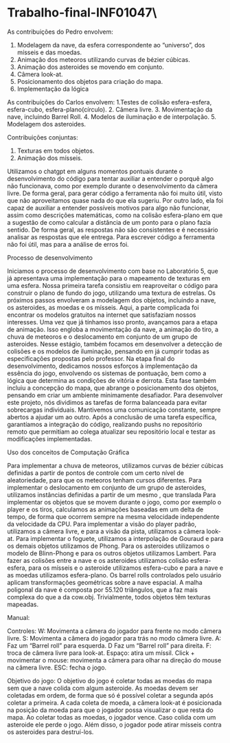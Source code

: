 # Trabalho-final-INF01047\

As contribuições do Pedro envolvem: 
1. Modelagem da nave, da esfera correspondente ao “universo”, dos mísseis e das moedas.
2. Animação dos meteoros utilizando curvas de bézier cúbicas.
3. Animação dos asteroides se movendo em conjunto. 
4. Câmera look-at.
5. Posicionamento dos objetos para criação do mapa. 
6. Implementação da lógica 

As contribuições do Carlos envolvem:
1.Testes de colisão esfera-esfera, esfera-cubo, esfera-plano(círculo).
2. Câmera livre.
3. Movimentação da nave, incluindo Barrel Roll.
4. Modelos de iluminação e de interpolação.
5. Modelagem dos asteroides.

Contribuições conjuntas:
1. Texturas em todos objetos.
2. Animação dos mísseis.

Utilizamos o chatgpt em alguns momentos pontuais durante o desenvolvimento do código para tentar auxiliar a entender o porquê algo não funcionava, como por exemplo durante o desenvolvimento da câmera livre. De forma geral, para gerar código a ferramenta não foi muito útil, visto que não aproveitamos quase nada do que ela sugeriu. Por outro lado, ela foi capaz de auxiliar a entender possíveis motivos para algo não funcionar, assim como descrições matemáticas, como na colisão esfera-plano em que a sugestão de como calcular a distância de um ponto para o plano fazia sentido. De forma geral, as respostas não são consistentes e é necessário analisar as respostas que ele entrega. Para escrever código a ferramenta não foi útil, mas para a análise de erros foi.










Processo de desenvolvimento

Iniciamos o processo de desenvolvimento com base no Laboratório 5, que já apresentava uma implementação para o mapeamento de texturas em uma esfera. Nossa primeira tarefa consistiu em reaproveitar o código para construir o plano de fundo do jogo, utilizando uma textura de estrelas.
Os próximos passos envolveram a modelagem dos objetos, incluindo a nave, os asteroides, as moedas e os mísseis. Aqui, a parte complicada foi encontrar os modelos gratuitos na internet que satisfaziam nossos interesses.
Uma vez que já tínhamos isso pronto, avançamos para a etapa de animação. Isso engloba a movimentação da nave, a animação do tiro, a chuva de meteoros e o deslocamento em conjunto de um grupo de asteroides. Nesse estágio, também focamos em desenvolver a detecção de colisões e os modelos de iluminação, pensando em já cumprir todas as especificações propostas pelo professor.
Na etapa final do desenvolvimento, dedicamos nossos esforços à implementação da essência do jogo, envolvendo os sistemas de pontuação, bem como a lógica que determina as condições de vitória e derrota. Esta fase também incluiu a concepção do mapa, que abrange o posicionamento dos objetos, pensando em criar um ambiente minimamente desafiador. 
Para desenvolver este projeto, nós dividimos as tarefas de forma balanceada para evitar sobrecargas individuais. Mantivemos uma comunicação constante, sempre abertos a ajudar um ao outro. Após a conclusão de uma tarefa específica, garantíamos a integração do código, realizando pushs no repositório remoto que permitiam ao colega atualizar seu repositório local e testar as modificações implementadas.







Uso dos conceitos de Computação Gráfica


Para implementar a chuva de meteoros, utilizamos curvas de bézier cúbicas definidas a partir de pontos de controle com um certo nível de aleatoriedade, para que os meteoros tenham cursos diferentes.
Para implementar o deslocamento em conjunto de um grupo de asteroides, utilizamos instâncias definidas a partir de um mesmo  , que translada
Para implementar os objetos que se movem durante o jogo, como por exemplo o player e os tiros, calculamos as animações baseadas em um delta de tempo, de forma que ocorrem sempre na mesma velocidade independente da velocidade da CPU.
Para implementar a visão do player padrão, utilizamos a câmera livre, e para a visão da pista, utilizamos a câmera look-at.
Para implementar o foguete, utilizamos a interpolação de Gouraud e para os demais objetos utilizamos de Phong.
Para os asteroides utilizamos o modelo de Blinn-Phong e para os outros objetos utilizamos Lambert.
Para fazer as colisões entre a nave e os asteroides utilizamos colisão esfera-esfera, para os mísseis e o asteroide utilizamos esfera-cubo e para a nave e as moedas utilizamos esfera-plano.
Os barrel rolls controlados pelo usuário aplicam transformações geométricas sobre a nave espacial.
A malha poligonal da nave é composta por 55.120 triângulos, que a faz mais complexa do que a da cow.obj.
Trivialmente, todos objetos têm texturas mapeadas.

Manual:


Controles:
W: Movimenta a câmera do jogador para frente no modo câmera livre.
S: Movimenta a câmera do jogador para trás no modo câmera livre.
A: Faz um “Barrel roll” para esquerda.
D Faz um “Barrel roll” para direita.
F: troca de câmera livre para look-at.
Espaço: atira um míssil.
Click + movimentar o mouse: movimenta a câmera para olhar na direção do mouse na câmera livre.
ESC: fecha o jogo.

Objetivo do jogo:
	O objetivo do jogo é coletar todas as moedas do mapa sem que a nave colida com algum asteroide. As moedas devem ser coletadas em ordem, de forma que só é possível coletar a segunda após coletar a primeira. A cada coleta de moeda, a câmera look-at é posicionada na posição da moeda para que o jogador possa visualizar o que resta do mapa. Ao coletar todas as moedas, o jogador vence. Caso colida com um asteroide ele perde o jogo. Além disso, o jogador pode atirar mísseis contra os asteroides para destruí-los. 




